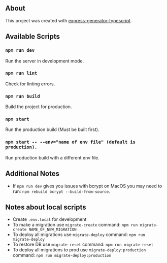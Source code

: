 ## About

This project was created with [express-generator-typescript](https://github.com/seanpmaxwell/express-generator-typescript).

## Available Scripts

### `npm run dev`

Run the server in development mode.

### `npm run lint`

Check for linting errors.

### `npm run build`

Build the project for production.

### `npm start`

Run the production build (Must be built first).

### `npm start -- --env="name of env file" (default is production).`

Run production build with a different env file.

## Additional Notes

- If `npm run dev` gives you issues with bcrypt on MacOS you may need to run: `npm rebuild bcrypt --build-from-source`.

## Notes about local scripts

- Create `.env.local` for development
- To make a migration use `migrate-create` command: `npm run migrate-create NAME_OF_NEW_MIGRATION`
- To deploy all migrations use `migrate-deploy` command: `npm run migrate-deploy`
- To restore DB use `migrate-reset` command: `npm run migrate-reset`
- To deploy all migrations to prod use `migrate-deploy:production` command: `npm run migrate-deploy:production`
